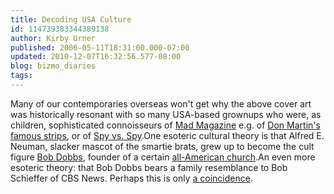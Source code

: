```yaml
---
title: Decoding USA Culture
id: 114739383344389138
author: Kirby Urner
published: 2006-05-11T18:31:00.000-07:00
updated: 2010-12-07T16:32:56.577-08:00
blog: bizmo_diaries
tags: 
---
```


[](http://photos1.blogger.com/blogger/1134/545/1600/bush_worry.jpg)Many of our contemporaries overseas won't get why the above cover art was historically resonant with so many USA-based grownups who were, as children, sophisticated connoisseurs of [Mad Magazine](http://en.wikipedia.org/wiki/Mad_Magazine) e.g. of [Don Martin's famous strips](http://en.wikipedia.org/wiki/Don_Martin_(cartoonist)), or of [Spy vs. Spy](http://www.leedberg.com/mad/spies/spies.html).[](http://photos1.blogger.com/blogger/1134/545/1600/madcover.jpg)One esoteric cultural theory is that Alfred E. Neuman, slacker mascot of the smartie brats, grew up to become the cult figure [Bob Dobbs](http://en.wikipedia.org/wiki/Church_of_the_SubGenius), founder of a certain [all-American church](http://www.grunch.net/synergetics/quakes.html).[](http://photos1.blogger.com/blogger/1134/545/1600/bobbdobs.jpg)An even more esoteric theory:  that Bob Dobbs bears a family resemblance to Bob Schieffer of CBS News.  Perhaps this is only [a coincidence](http://www.cbsnews.com/stories/2006/05/04/entertainment/main1585646.shtml).[](http://photos1.blogger.com/blogger/1134/545/1600/bobschieffer.0.jpg)
